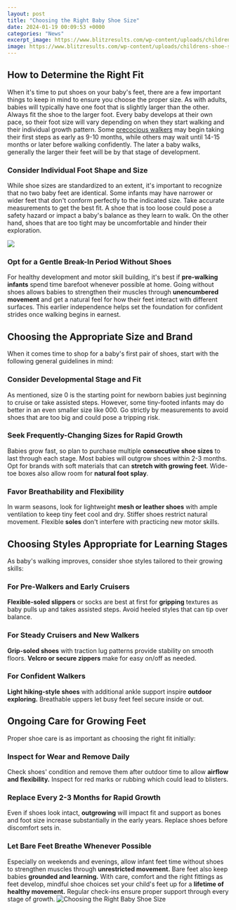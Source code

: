 ```yaml
---
layout: post
title: "Choosing the Right Baby Shoe Size"
date: 2024-01-19 00:09:53 +0000
categories: "News"
excerpt_image: https://www.blitzresults.com/wp-content/uploads/childrens-shoe-size-age-2-1024x1024.jpg
image: https://www.blitzresults.com/wp-content/uploads/childrens-shoe-size-age-2-1024x1024.jpg
---
```


## How to Determine the Right Fit
When it's time to put shoes on your baby's feet, there are a few important things to keep in mind to ensure you choose the proper size. As with adults, babies will typically have one foot that is slightly larger than the other. Always fit the shoe to the larger foot. 
Every baby develops at their own pace, so their foot size will vary depending on when they start walking and their individual growth pattern. Some [precocious walkers](https://store.fi.io.vn/collection/dog-lover) may begin taking their first steps as early as 9-10 months, while others may wait until 14-15 months or later before walking confidently. The later a baby walks, generally the larger their feet will be by that stage of development.
### Consider Individual Foot Shape and Size
While shoe sizes are standardized to an extent, it's important to recognize that no two baby feet are identical. Some infants may have narrower or wider feet that don't conform perfectly to the indicated size. Take accurate measurements to get the best fit. A shoe that is too loose could pose a safety hazard or impact a baby's balance as they learn to walk. On the other hand, shoes that are too tight may be uncomfortable and hinder their exploration.

![](http://astonbaby.com/wp-content/uploads/2017/09/baby-toddler-shoe-size-chart-astonbaby.png)
### Opt for a Gentle Break-In Period Without Shoes 
For healthy development and motor skill building, it's best if **pre-walking infants** spend time barefoot whenever possible at home. Going without shoes allows babies to strengthen their muscles through **unencumbered movement** and get a natural feel for how their feet interact with different surfaces. This earlier independence helps set the foundation for confident strides once walking begins in earnest.
## Choosing the Appropriate Size and Brand
When it comes time to shop for a baby's first pair of shoes, start with the following general guidelines in mind:
### Consider Developmental Stage and Fit
As mentioned, size 0 is the starting point for newborn babies just beginning to cruise or take assisted steps. However, some tiny-footed infants may do better in an even smaller size like 000. Go strictly by measurements to avoid shoes that are too big and could pose a tripping risk. 
### Seek Frequently-Changing Sizes for Rapid Growth 
Babies grow fast, so plan to purchase multiple **consecutive shoe sizes** to last through each stage. Most babies will outgrow shoes within 2-3 months. Opt for brands with soft materials that can **stretch with growing feet**. Wide-toe boxes also allow room for **natural foot splay**.
### Favor Breathability and Flexibility
In warm seasons, look for lightweight **mesh or leather shoes** with ample ventilation to keep tiny feet cool and dry. Stiffer shoes restrict natural movement. Flexible **soles** don't interfere with practicing new motor skills.
## Choosing Styles Appropriate for Learning Stages
As baby's walking improves, consider shoe styles tailored to their growing skills:
### For Pre-Walkers and Early Cruisers
**Flexible-soled slippers** or socks are best at first for **gripping** textures as baby pulls up and takes assisted steps. Avoid heeled styles that can tip over balance. 
### For Steady Cruisers and New Walkers  
**Grip-soled shoes** with traction lug patterns provide stability on smooth floors. **Velcro or secure zippers** make for easy on/off as needed. 
### For Confident Walkers  
**Light hiking-style shoes** with additional ankle support inspire **outdoor exploring.** Breathable uppers let busy feet feel secure inside or out.
## Ongoing Care for Growing Feet
Proper shoe care is as important as choosing the right fit initially:
### Inspect for Wear and Remove Daily
Check shoes' condition and remove them after outdoor time to allow **airflow and flexibility.** Inspect for red marks or rubbing which could lead to blisters.
### Replace Every 2-3 Months for Rapid Growth  
Even if shoes look intact, **outgrowing** will impact fit and support as bones and foot size increase substantially in the early years. Replace shoes before discomfort sets in.
### Let Bare Feet Breathe Whenever Possible
Especially on weekends and evenings, allow infant feet time without shoes to strengthen muscles through **unrestricted movement.** Bare feet also keep babies **grounded and learning.**
With care, comfort and the right fittings as feet develop, mindful shoe choices set your child's feet up for a **lifetime of healthy movement.** Regular check-ins ensure proper support through every stage of growth.
![Choosing the Right Baby Shoe Size](https://www.blitzresults.com/wp-content/uploads/childrens-shoe-size-age-2-1024x1024.jpg)